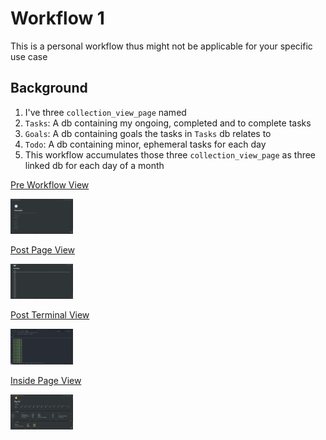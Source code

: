 # Workflow 1

This is a personal workflow thus might not be applicable for your specific use case

## Background

1. I've three `collection_view_page` named
  1. `Tasks`: A db containing my ongoing, completed and to complete tasks
  2. `Goals`: A db containing goals the tasks in `Tasks` db relates to
  3. `Todo`: A db containing minor, ephemeral tasks for each day 
2. This workflow accumulates those three `collection_view_page` as three linked db for each day of a month

[Pre Workflow View](./pre.png)

<div><img width="100px" src="./pre.png"></div>

[Post Page View](./post.png)

<div><img width="100px" src="./post.png"></div>

[Post Terminal View](./post_terminal.png)

<div><img width="100px" src="./post_terminal.png"></div>

[Inside Page View](./post_page.png)

<div><img width="100px" src="./post_page.png"></div>
